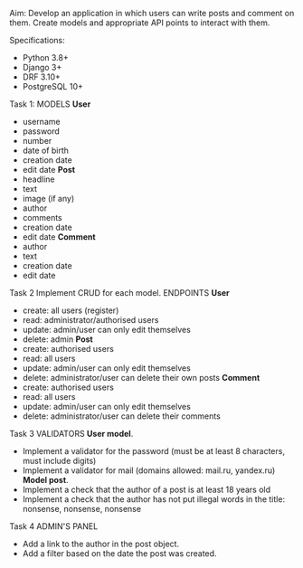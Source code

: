 Aim: Develop an application in which users can write posts and comment on them. 
Create models and appropriate API points to interact with them.

Specifications:
- Python 3.8+
- Django 3+
- DRF 3.10+
- PostgreSQL 10+

Task 1:
MODELS 
**User**
- username
- password
- number
- date of birth
- creation date
- edit date
**Post**
- headline
- text
- image (if any)
- author
- comments
- creation date
- edit date
**Comment**
- author
- text
- creation date
- edit date

Task 2
Implement CRUD for each model.
ENDPOINTS
**User**
- create: all users (register)
- read: administrator/authorised users
- update: admin/user can only edit themselves
- delete: admin
**Post**
- create: authorised users
- read: all users
- update: admin/user can only edit themselves
- delete: administrator/user can delete their own posts
**Comment**
- create: authorised users
- read: all users
- update: admin/user can only edit themselves
- delete: administrator/user can delete their comments

Task 3
VALIDATORS
**User model**.
- Implement a validator for the password (must be at least 8 characters, must include digits)
- Implement a validator for mail (domains allowed: mail.ru, yandex.ru)
**Model post**.
- Implement a check that the author of a post is at least 18 years old
- Implement a check that the author has not put illegal words in the title: nonsense, nonsense, nonsense

Task 4
ADMIN'S PANEL
- Add a link to the author in the post object.
- Add a filter based on the date the post was created.